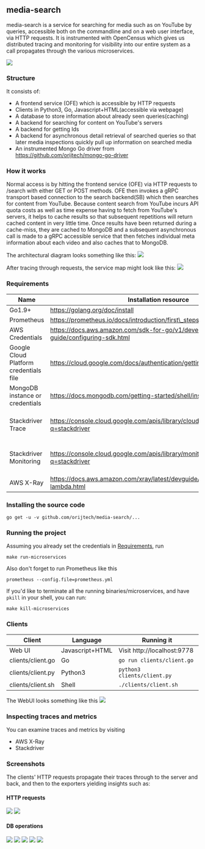 ## media-search

media-search is a service for searching for media such as on YouTube by queries, accessible both on the commandline
and on a web user interface, via HTTP requests. It is instrumented with OpenCensus which gives us distributed tracing and
monitoring for visibility into our entire system as a call propagates through the various microservices.

![](./images/architecture.jpg)

### Structure

It consists of:

* A frontend service (OFE) which is accessible by HTTP requests
* Clients in Python3, Go, Javascript+HTML(accessible via webpage)
* A database to store information about already seen queries(caching)
* A backend for searching for content on YouTube's servers
* A backend for getting Ids
* A backend for asynchronous detail retrieval of searched queries so that later media inspections quickly
pull up information on searched media
* An instrumented Mongo Go driver from https://github.com/orijtech/mongo-go-driver

### How it works

Normal access is by hitting the frontend service (OFE) via HTTP requests to /search with either GET or POST methods.
OFE then invokes a gRPC transport based connection to the search backend(SB) which then searches for content from YouTube.
Because content search from YouTube incurs API quota costs as well as time expense having to fetch from YouTube's servers,
it helps to cache results so that subsequent repetitions will return cached content in very little time.
Once results have been returned during a cache-miss, they are cached to MongoDB and a subsequent asynchronous call is made
to a gRPC accessible service that then fetches individual meta information about each video and also caches that to MongoDB.

The architectural diagram looks something like this:
![](./images/architecture-diagram.png)

After tracing through requests, the service map might look like this:
![](./images/service-map.png)

### Requirements

Name|Installation resource|Notes
---|---|---
Go1.9+|https://golang.org/doc/install
Prometheus|https://prometheus.io/docs/introduction/first\_steps|
AWS Credentials|https://docs.aws.amazon.com/sdk-for-go/v1/developer-guide/configuring-sdk.html|
Google Cloud Platform credentials file|https://cloud.google.com/docs/authentication/getting-started|
MongoDB instance or credentials|https://docs.mongodb.com/getting-started/shell/installation/|You can easily install a local MongoDB instance if you do not have access to a cloud hosted one by installing `mongod`
Stackdriver Trace|https://console.cloud.google.com/apis/library/cloudtrace.googleapis.com/?q=stackdriver|Enable the API for your GCP project by also visiting https://console.cloud.google.com/apis/library and searching for the API "Stackdriver"
Stackdriver Monitoring|https://console.cloud.google.com/apis/library/monitoring.googleapis.com/?q=stackdriver|Enable the API for your GCP project by also visiting https://console.cloud.google.com/apis/library and searching for the API "Stackdriver"
AWS X-Ray|https://docs.aws.amazon.com/xray/latest/devguide/xray-services-lambda.html|

### Installing the source code
```shell
go get -u -v github.com/orijtech/media-search/...
```

### Running the project

Assuming you already set the credentials in [Requirements](#Requirements), run
```shell
make run-microservices
```

Also don't forget to run Prometheus like this
```shell
prometheus --config.file=prometheus.yml
```

If you'd like to terminate all the running binaries/microservices, and have `pkill` in your shell, you can run:
```shell
make kill-microservices
```

### Clients

Client|Language|Running it
---|---|---
Web UI|Javascript+HTML|Visit http://localhost:9778
clients/client.go|Go|`go run clients/client.go`
clients/client.py|Python3|`python3 clients/client.py`
clients/client.sh|Shell|`./clients/client.sh`


The WebUI looks something like this
![](./images/webui.jpg)

### Inspecting traces and metrics
You can examine traces and metrics by visiting
* AWS X-Ray
* Stackdriver

### Screenshots
The clients' HTTP requests propagate their
traces through to the server and back, and then to the exporters yielding
insights such as:

#### HTTP requests
![](./images/stackdriver-http-request.png)
![](./images/x-ray-http-request.png)

#### DB operations
![](./images/stackdriver-request.png)
![](./images/xray-request.png)
![](./images/prometheus.png)
![](./images/stackdriver-metrics.png)
![](./images/service-map.png)
